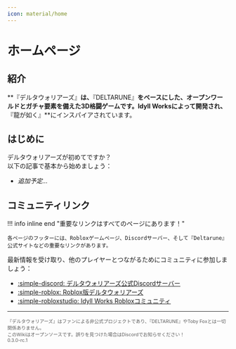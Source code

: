 ```yaml
---
icon: material/home
---
```


# ホームページ

## 紹介

**『デルタウォリアーズ』**は、**『DELTARUNE』**をベースにした、オープンワールドとガチャ要素を備えた3D格闘ゲームです。Idyll Worksによって開発され、**『龍が如く』**にインスパイアされています。

## はじめに

デルタウォリアーズが初めてですか？  
以下の記事で基本から始めましょう：

- _追加予定..._

## コミュニティリンク

!!! info inline end "重要なリンクはすべてのページにあります！"

    各ページのフッターには、Robloxゲームページ、Discordサーバー、そして『Deltarune』公式サイトなどの重要なリンクがあります。

最新情報を受け取り、他のプレイヤーとつながるためにコミュニティに参加しましょう：

- [:simple-discord: デルタウォリアーズ公式Discordサーバー](https://discord.gg/9v5CMsqrAc)
- [:simple-roblox: Roblox版デルタウォリアーズ](https://www.youtube.com/watch?v=dQw4w9WgXcQ) <!-- To be replaced, the Roblox page is not out yet. -->
- [:simple-robloxstudio: Idyll Works Robloxコミュニティ](https://www.roblox.com/communities/7344131/Idyll-Works#!/about)

---

<div style="font-size: 75%; opacity: 0.7;" markdown>

『デルタウォリアーズ』はファンによる非公式プロジェクトであり、『DELTARUNE』やToby Foxとは一切関係ありません。  
このWikiはオープンソースです。誤りを見つけた場合はDiscordでお知らせください！  
0.3.0-rc.1  

</div>

